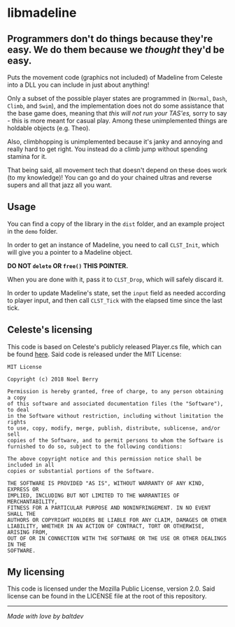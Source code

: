 # libmadeline
Programmers don't do things because they're easy. We do them because we _thought_ they'd be easy.
---
Puts the movement code (graphics not included) of Madeline from Celeste into a DLL you can include in just about anything!



Only a subset of the possible player states are programmed in (`Normal`, `Dash`, `Climb`, and `Swim`), and
the implementation does not do some assistance that the base game does,
meaning that _this will not run your TAS'es,_ sorry to say - this is more meant for casual play. Among these unimplemented things are holdable objects (e.g. Theo).

Also, climbhopping is unimplemented
because it's janky and annoying and really hard to get right.
You instead do a climb jump without spending stamina for it.

That being said, all movement tech that doesn't depend on these does work (to my knowledge)!
You can go and do your chained ultras and reverse supers and all that jazz all you want.


## Usage

You can find a copy of the library in the `dist` folder, and an example project in the `demo` folder.

In order to get an instance of Madeline, you need to call `CLST_Init`, which will give you a pointer to a Madeline object.

**DO NOT `delete` OR `free()` THIS POINTER.**

When you are done with it, pass it to `CLST_Drop`, which will safely discard it.

In order to update Madeline's state, set the `input` field as needed according to player input,
and then call `CLST_Tick` with the elapsed time since the last tick.

## Celeste's licensing


This code is based on Celeste's publicly released Player.cs file, which can be found [here](https://github.com/NoelFB/Celeste/blob/master/Source/Player/Player.cs). Said code is released under the MIT License:

```
MIT License

Copyright (c) 2018 Noel Berry

Permission is hereby granted, free of charge, to any person obtaining a copy
of this software and associated documentation files (the "Software"), to deal
in the Software without restriction, including without limitation the rights
to use, copy, modify, merge, publish, distribute, sublicense, and/or sell
copies of the Software, and to permit persons to whom the Software is
furnished to do so, subject to the following conditions:

The above copyright notice and this permission notice shall be included in all
copies or substantial portions of the Software.

THE SOFTWARE IS PROVIDED "AS IS", WITHOUT WARRANTY OF ANY KIND, EXPRESS OR
IMPLIED, INCLUDING BUT NOT LIMITED TO THE WARRANTIES OF MERCHANTABILITY,
FITNESS FOR A PARTICULAR PURPOSE AND NONINFRINGEMENT. IN NO EVENT SHALL THE
AUTHORS OR COPYRIGHT HOLDERS BE LIABLE FOR ANY CLAIM, DAMAGES OR OTHER
LIABILITY, WHETHER IN AN ACTION OF CONTRACT, TORT OR OTHERWISE, ARISING FROM,
OUT OF OR IN CONNECTION WITH THE SOFTWARE OR THE USE OR OTHER DEALINGS IN THE
SOFTWARE.
```

## My licensing

This code is licensed under the Mozilla Public License, version 2.0.
Said license can be found in the LICENSE file at the root of this repository.



---

_Made with love by baltdev_



